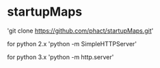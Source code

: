 startupMaps
===========

'git clone https://github.com/phact/startupMaps.git'

for python 2.x
'python -m SimpleHTTPServer'

for python 3.x
'python -m http.server'
